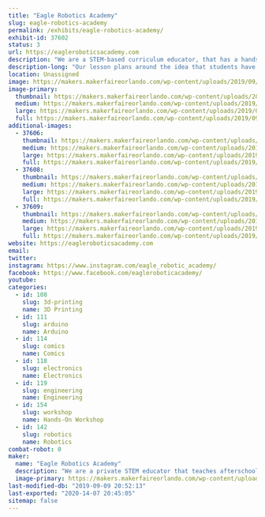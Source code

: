 ```yaml
---
title: "Eagle Robotics Academy"
slug: eagle-robotics-academy
permalink: /exhibits/eagle-robotics-academy/
exhibit-id: 37602
status: 3
url: https://eagleroboticsacademy.com
description: "We are a STEM-based curriculum educator, that has a hands-on approach to education by teaching and building robots that students get to keep and take home.  "
description-long: "Our lesson plans around the idea that students have fun while they learn, by building robots that they keep and take home. Children tend to retain information better when they see a benefit, in this case, a reward i.e. the robot. "
location: Unassigned
image: https://makers.makerfaireorlando.com/wp-content/uploads/2019/09/QMHO9673-435x1024.jpg
image-primary:
  thumbnail: https://makers.makerfaireorlando.com/wp-content/uploads/2019/09/QMHO9673-150x150.jpg
  medium: https://makers.makerfaireorlando.com/wp-content/uploads/2019/09/QMHO9673-128x300.jpg
  large: https://makers.makerfaireorlando.com/wp-content/uploads/2019/09/QMHO9673-435x1024.jpg
  full: https://makers.makerfaireorlando.com/wp-content/uploads/2019/09/QMHO9673.jpg
additional-images:
  - 37606:
    thumbnail: https://makers.makerfaireorlando.com/wp-content/uploads/2019/09/XPNK6478-150x150.jpg
    medium: https://makers.makerfaireorlando.com/wp-content/uploads/2019/09/XPNK6478-300x300.jpg
    large: https://makers.makerfaireorlando.com/wp-content/uploads/2019/09/XPNK6478-1024x1024.jpg
    full: https://makers.makerfaireorlando.com/wp-content/uploads/2019/09/XPNK6478.jpg
  - 37608:
    thumbnail: https://makers.makerfaireorlando.com/wp-content/uploads/2019/09/IMG_5121-150x150.jpg
    medium: https://makers.makerfaireorlando.com/wp-content/uploads/2019/09/IMG_5121-225x300.jpg
    large: https://makers.makerfaireorlando.com/wp-content/uploads/2019/09/IMG_5121-768x1024.jpg
    full: https://makers.makerfaireorlando.com/wp-content/uploads/2019/09/IMG_5121.jpg
  - 37609:
    thumbnail: https://makers.makerfaireorlando.com/wp-content/uploads/2019/09/2019-08-17-14.05.01-150x150.jpg
    medium: https://makers.makerfaireorlando.com/wp-content/uploads/2019/09/2019-08-17-14.05.01-225x300.jpg
    large: https://makers.makerfaireorlando.com/wp-content/uploads/2019/09/2019-08-17-14.05.01-768x1024.jpg
    full: https://makers.makerfaireorlando.com/wp-content/uploads/2019/09/2019-08-17-14.05.01.jpg
website: https://eagleroboticsacademy.com
email: 
twitter: 
instagram: https://www.instagram.com/eagle_robotic_academy/
facebook: https://www.facebook.com/eagleroboticacademy/
youtube: 
categories:
  - id: 108
    slug: 3d-printing
    name: 3D Printing
  - id: 111
    slug: arduino
    name: Arduino
  - id: 114
    slug: comics
    name: Comics
  - id: 118
    slug: electronics
    name: Electronics
  - id: 119
    slug: engineering
    name: Engineering
  - id: 154
    slug: workshop
    name: Hands-On Workshop
  - id: 142
    slug: robotics
    name: Robotics
combat-robot: 0
maker:
  name: "Eagle Robotics Academy"
  description: "We are a private STEM educator that teaches afterschool programs in three OCPS as well as our office on Saturdays in Orlando. All STEM robotic class include a robot students take home. We Teach block programming classes like Sketch and Microbit as well as 3D print, build and make our own robots."
  image-primary: https://makers.makerfaireorlando.com/wp-content/uploads/2019/09/EAGLE-STEMA-1-2-1024x398.png
last-modified-db: "2019-09-09 20:52:13"
last-exported: "2020-14-07 20:45:05"
sitemap: false
---
```

